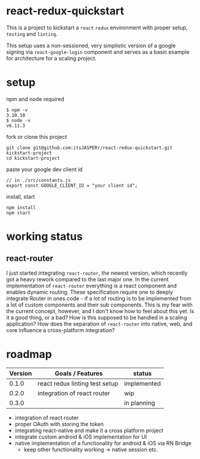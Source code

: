 # react-redux-quickstart
This is a project to kickstart a `react` `redux` environment with proper setup, `testing` and `linting`.

This setup uses a non-sessioned, very simplistic version of a google signing via `react-google-login` component and serves as a basic example for architecture for a scaling project.

# setup
npm and node required
```
$ npm -v
3.10.10
$ node -v
v6.11.3
```
fork or clone this project
```
git clone git@github.com:itsJASPERr/react-redux-quickstart.git kickstart-project
cd kickstart-project
```
paste your google dev client id
```
// in ./src/constants.js
export const GOOGLE_CLIENT_ID = "your client id";
```
install, start
```
npm install
npm start
```

# working status
## react-router
I just started integrating `react-router`, the newest version, which recently got a heavy rework compared to the last major one. In the current implementation of `react-router` everything is a react component and enables dynamic routing. These specification require one to deeply integrate Router in ones code - if a lot of routing is to be implemented from a lot of custom components and their sub components. This is my fear with the current concept, however, and I don't know how to feel about this yet. Is it a good thing, or a bad? How is this supposed to be handled in a scaling application? How does the separation of `react-router` into native, web, and core influence a cross-platform integration?

# roadmap
| Version | Goals / Features | status |
|---------|------------------|-----------|
| 0.1.0 | react redux linting test setup | implemented |
| 0.2.0 | integration of react router | wip |
| 0.3.0 |  | in planning |

- integration of react router
- proper OAuth with storing the token
- integrating react-native and make it a cross platform project
- integrate custom android & iOS implementation for UI
- native implementation of a functionality for android & iOS via RN Bridge
  - keep other functionality working -> native session etc.
